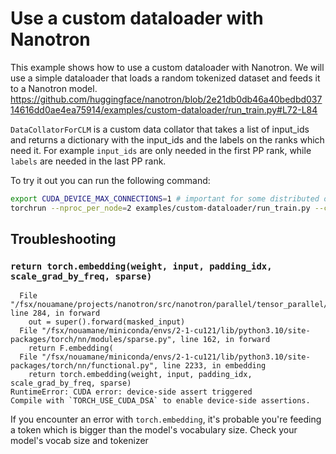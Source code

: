 # Use a custom dataloader with Nanotron

This example shows how to use a custom dataloader with Nanotron. We will use a simple dataloader that loads a random tokenized dataset and feeds it to a Nanotron model.
https://github.com/huggingface/nanotron/blob/2e21db0db46a40bedbd03714616dd0ae4ea75914/examples/custom-dataloader/run_train.py#L72-L84

`DataCollatorForCLM` is a custom data collator that takes a list of input_ids and returns a dictionary with the input_ids and the labels on the ranks which need it. For example `input_ids` are only needed in the first PP rank, while `labels` are needed in the last PP rank.

To try it out you can run the following command:

```bash
export CUDA_DEVICE_MAX_CONNECTIONS=1 # important for some distributed operations
torchrun --nproc_per_node=2 examples/custom-dataloader/run_train.py --config-file examples/custom-dataloader/config_custom_dl.yaml
```

## Troubleshooting

### `return torch.embedding(weight, input, padding_idx, scale_grad_by_freq, sparse)`
```
  File "/fsx/nouamane/projects/nanotron/src/nanotron/parallel/tensor_parallel/nn.py", line 284, in forward
    out = super().forward(masked_input)
  File "/fsx/nouamane/miniconda/envs/2-1-cu121/lib/python3.10/site-packages/torch/nn/modules/sparse.py", line 162, in forward
    return F.embedding(
  File "/fsx/nouamane/miniconda/envs/2-1-cu121/lib/python3.10/site-packages/torch/nn/functional.py", line 2233, in embedding
    return torch.embedding(weight, input, padding_idx, scale_grad_by_freq, sparse)
RuntimeError: CUDA error: device-side assert triggered
Compile with `TORCH_USE_CUDA_DSA` to enable device-side assertions.
```

If you encounter an error with `torch.embedding`, it's probable you're feeding a token which is bigger than the model's vocabulary size. Check your model's vocab size and tokenizer

